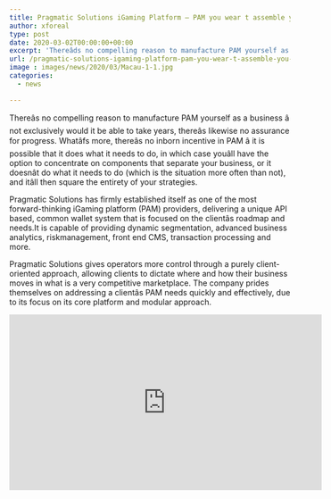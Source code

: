 ```yaml
---
title: Pragmatic Solutions iGaming Platform — PAM you wear t assemble you pay it off the rack
author: xforeal 
type: post
date: 2020-03-02T00:00:00+00:00
excerpt: 'Thereâds no compelling reason to manufacture PAM yourself as a business âh not exclusively would it be able to take years, thereâxs likewise no assurance for success'
url: /pragmatic-solutions-igaming-platform-pam-you-wear-t-assemble-you-pay-it-off-the-rack/
image : images/news/2020/03/Macau-1-1.jpg
categories:
  - news

---
```

Thereâs no compelling reason to manufacture PAM yourself as a business â not exclusively would it be able to take years, thereâs likewise no assurance for progress. Whatâfs more, thereâs no inborn incentive in PAM â it is possible that it does what it needs to do, in which case youâll have the option to concentrate on components that separate your business, or it doesnât do what it needs to do (which is the situation more often than not), and itâll then square the entirety of your strategies. 

Pragmatic Solutions has firmly established itself as one of the most forward-thinking iGaming platform (PAM) providers, delivering a unique API based, common wallet system that is focused on the clientâs roadmap and needs.It is capable of providing dynamic segmentation, advanced business analytics, riskmanagement, front end CMS, transaction processing and more. 

Pragmatic Solutions gives operators more control through a purely client-oriented approach, allowing clients to dictate where and how their business moves in what is a very competitive marketplace. The company prides themselves on addressing a clientâs PAM needs quickly and effectively, due to its focus on its core platform and modular approach.

<div class="videoWrapper">
  <iframe loading="lazy" allow="accelerometer; autoplay; encrypted-media; gyroscope; picture-in-picture" frameborder="0" height="315" src="https://www.youtube.com/embed/cTbRGxHxd9U" width="560">
</div>